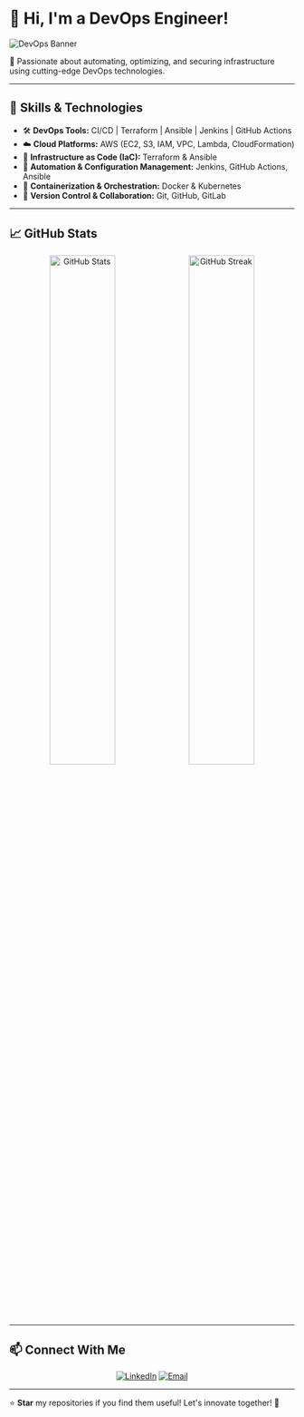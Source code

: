 # 👋 Hi, I'm a DevOps Engineer!

![DevOps Banner](https://raw.githubusercontent.com/your-github-username/your-github-username/main/devops-banner.png)

🚀 Passionate about automating, optimizing, and securing infrastructure using cutting-edge DevOps technologies.

---

## 🔧 Skills & Technologies

- 🛠 **DevOps Tools:** CI/CD | Terraform | Ansible | Jenkins | GitHub Actions
- ☁️ **Cloud Platforms:** AWS (EC2, S3, IAM, VPC, Lambda, CloudFormation)
- 📜 **Infrastructure as Code (IaC):** Terraform & Ansible
- 🔄 **Automation & Configuration Management:** Jenkins, GitHub Actions, Ansible
- 🐳 **Containerization & Orchestration:** Docker & Kubernetes
- 🔗 **Version Control & Collaboration:** Git, GitHub, GitLab

---

## 📈 GitHub Stats

<p align="center">
  <img src="https://github-readme-stats.vercel.app/api?username=your-github-username&show_icons=true&theme=radical" width="48%" alt="GitHub Stats"/>
  <img src="https://github-readme-streak-stats.herokuapp.com/?user=your-github-username&theme=radical" width="48%" alt="GitHub Streak"/>
</p>

---

## 📫 Connect With Me

<p align="center">
  <a href="https://linkedin.com/in/yourprofile"><img src="https://img.shields.io/badge/LinkedIn-0077B5?style=for-the-badge&logo=linkedin&logoColor=white" alt="LinkedIn"></a>
  <a href="mailto:your-email@example.com"><img src="https://img.shields.io/badge/Email-D14836?style=for-the-badge&logo=gmail&logoColor=white" alt="Email"></a>
</p>

---

⭐ **Star** my repositories if you find them useful! Let's innovate together! 🚀
